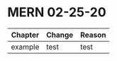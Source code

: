 # MERN 02-25-20

| Chapter | Change | Reason |
|---------|--------|--------|
| example | test   | test   |
